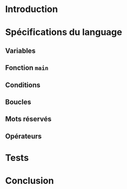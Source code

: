 # Introduction

# Spécifications du language

## Variables

## Fonction `main`

## Conditions

## Boucles

## Mots réservés

## Opérateurs

# Tests

# Conclusion
